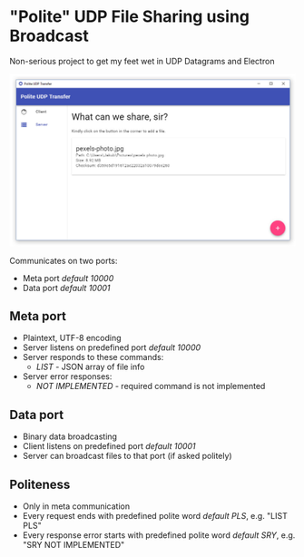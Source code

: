 # "Polite" UDP File Sharing using Broadcast

Non-serious project to get my feet wet in UDP Datagrams and Electron

![Screenshot](screen.jpg)

Communicates on two ports:
* Meta port _default 10000_
* Data port _default 10001_

## Meta port
* Plaintext, UTF-8 encoding
* Server listens on predefined port _default 10000_
* Server responds to these commands:
  * _LIST_ - JSON array of file info
* Server error responses:
  * _NOT IMPLEMENTED_ - required command is not implemented

## Data port
* Binary data broadcasting
* Client listens on predefined port _default 10001_
* Server can broadcast files to that port (if asked politely)

## Politeness
* Only in meta communication
* Every request ends with predefined polite word _default PLS_, e.g. "LIST PLS"
* Every response error starts with predefined polite word _default SRY_, e.g. "SRY NOT IMPLEMENTED"
